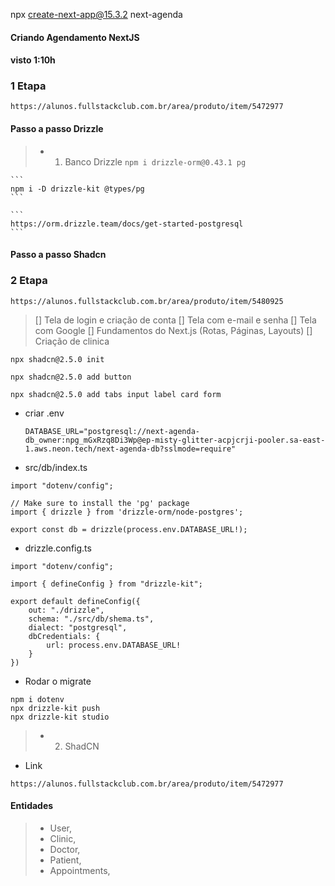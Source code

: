 npx create-next-app@15.3.2 next-agenda

#### Criando Agendamento NextJS
#### visto 1:10h

### 1 Etapa
```
https://alunos.fullstackclub.com.br/area/produto/item/5472977
```

#### Passo a passo Drizzle
> * 1. Banco Drizzle
    ```
    npm i drizzle-orm@0.43.1 pg
    ```

    ```
    npm i -D drizzle-kit @types/pg
    ```

    ```
    https://orm.drizzle.team/docs/get-started-postgresql
    ```
#### Passo a passo Shadcn

### 2 Etapa
```
https://alunos.fullstackclub.com.br/area/produto/item/5480925
```
> [] Tela de login e criação de conta
> [] Tela com e-mail e senha
> [] Tela com Google
> [] Fundamentos do Next.js (Rotas, Páginas, Layouts)
> [] Criação de clinica

``` instalando
npx shadcn@2.5.0 init
```

``` button
npx shadcn@2.5.0 add button
```

``` tabs
npx shadcn@2.5.0 add tabs input label card form
```

* criar .env
    ```
    DATABASE_URL="postgresql://next-agenda-db_owner:npg_mGxRzq8Di3Wp@ep-misty-glitter-acpjcrji-pooler.sa-east-1.aws.neon.tech/next-agenda-db?sslmode=require"
    ```

* src/db/index.ts
```
import "dotenv/config";

// Make sure to install the 'pg' package 
import { drizzle } from 'drizzle-orm/node-postgres';

export const db = drizzle(process.env.DATABASE_URL!);
```

* drizzle.config.ts
```
import "dotenv/config";

import { defineConfig } from "drizzle-kit";

export default defineConfig({
    out: "./drizzle",
    schema: "./src/db/shema.ts",
    dialect: "postgresql",
    dbCredentials: {
        url: process.env.DATABASE_URL!
    }
})
```

* Rodar o migrate
```
npm i dotenv   
npx drizzle-kit push
npx drizzle-kit studio
```

> * 2. ShadCN

* Link
```
https://alunos.fullstackclub.com.br/area/produto/item/5472977
```
#### Entidades
> * User,
> * Clinic,
> * Doctor,
> * Patient,
> * Appointments,